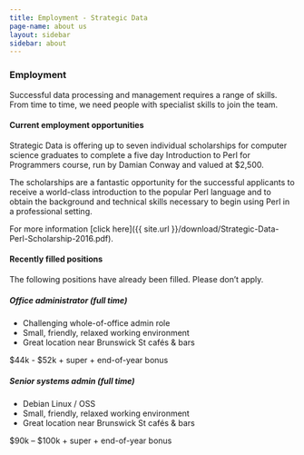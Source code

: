 ```yaml
---
title: Employment - Strategic Data
page-name: about us
layout: sidebar
sidebar: about
---
```

### Employment

Successful data processing and management requires a range of skills. From time
to time, we need people with specialist skills to join the team.

#### Current employment opportunities

Strategic Data is offering up to seven individual scholarships for computer science graduates to complete a five day Introduction to Perl for Programmers course, run by Damian Conway and valued at $2,500.

The scholarships are a fantastic opportunity for the successful applicants to receive a world-class introduction to the popular Perl language and to obtain the background and technical skills necessary to begin using Perl in a professional setting.

For more information [click here]({{ site.url }}/download/Strategic-Data-Perl-Scholarship-2016.pdf).

#### Recently filled positions

The following positions have already been filled. Please don’t apply.
  
##### Office administrator (full time)

* Challenging whole-of-office admin role
* Small, friendly, relaxed working environment
* Great location near Brunswick St cafés & bars

$44k - $52k + super + end-of-year bonus

##### Senior systems admin (full time)

* Debian Linux / OSS
* Small, friendly, relaxed working environment
* Great location near Brunswick St cafés & bars

$90k – $100k + super + end-of-year bonus

